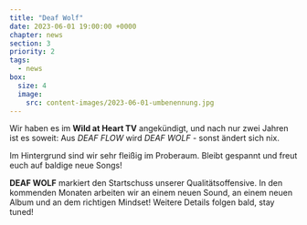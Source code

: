 ```yaml
---
title: "Deaf Wolf"
date: 2023-06-01 19:00:00 +0000
chapter: news
section: 3
priority: 2
tags:
  - news
box:
  size: 4
  image:
    src: content-images/2023-06-01-umbenennung.jpg
---
```


Wir haben es im **Wild at Heart TV** angekündigt, und nach nur zwei Jahren ist es soweit:
Aus _DEAF FLOW_ wird _DEAF WOLF_ - sonst ändert sich nix.

Im Hintergrund sind wir sehr fleißig im Proberaum.
Bleibt gespannt und freut euch auf baldige neue Songs!

**DEAF WOLF** markiert den Startschuss unserer Qualitätsoffensive.
In den kommenden Monaten arbeiten wir an einem neuen Sound, an einem neuen Album und an dem richtigen Mindset!
Weitere Details folgen bald, stay tuned!